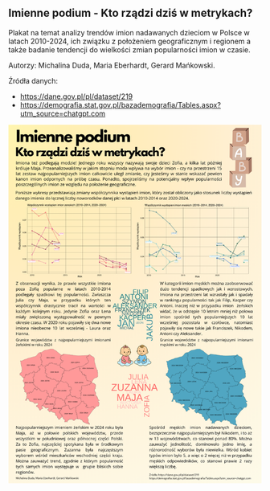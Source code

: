 ## Imienne podium - Kto rządzi dziś w metrykach?

Plakat na temat analizy trendów imion nadawanych dzieciom w Polsce w latach 2010-2024, ich związku z położeniem geograficznym i regionem a także badanie tendencji do wielkości zmian popularności imion w czasie.

Autorzy: Michalina Duda, Maria Eberhardt, Gerard Mańkowski.

Źródła danych:
- https://dane.gov.pl/pl/dataset/219
- https://demografia.stat.gov.pl/bazademografia/Tables.aspx?utm_source=chatgpt.com



<img src="Duda_Eberhardt_Mankowski.png" align="center" width="600"/>

